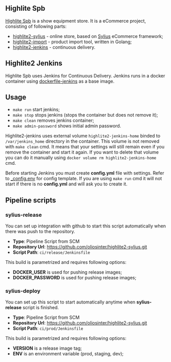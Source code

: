## Highlite Spb

[Highlite Spb](http://highlite-spb.ru) is a show equipment store. It is a eCommerce project, consisting of following parts:
- [highlite2-sylius](https://github.com/oliosinter/highlite2-sylius) - online store, based on [Sylius](https://sylius.com) eCommerce framework;
- [highlite2-import](https://github.com/oliosinter/highlite2-import) - product import tool, written in Golang;
- [highlite2-jenkins](https://github.com/oliosinter/highlite2-jenkins) - continuous delivery.

## Highlite2 Jenkins

Highlite Spb uses Jenkins for Continuous Delivery. Jenkins runs in a docker container using
[dockerfile-jenkins](https://github.com/oliosinter/dockerfile-jenkins) as a base image.

## Usage
- `make run` start jenkins;
- `make stop` stops jenkins (stops the container but does not remove it);
- `make clean` removes jenkins container;
- `make admin-password` shows initial admin password.

Highlite2-jenkins uses external volume `highlite2-jenkins-home` binded to `/var/jenkins_home` directory 
in the container. This volume is not removed with `make clean` cmd. It means that your settings will 
still remain even if you remove the container and start it again. If you want to delete that volume you can 
do it manually using `docker volume rm highlite2-jenkins-home` cmd.

Before starting Jenkins you must create **config.yml** file with settings. Refer to [_config.env](_config.env) for
config template. If you are using `make run` cmd it will not start if there is no **config.yml** and will ask you to
create it.   

## Pipeline scripts

### sylius-release
You can set up integration with github to start this script automatically when there was push to the repository.
- **Type**: Pipeline Script from SCM
- **Repository Url**: https://github.com/oliosinter/highlite2-sylius.git
- **Script Path**: `ci/release/Jenkinsfile`

This build is parametrized and requires following options:
- **DOCKER_USER** is used for pushing release images;
- **DOCKER_PASSWORD** is used for pushing release images;

### sylius-deploy
You can set up this script to start automatically anytime when **sylius-release** script is finished.
- **Type**: Pipeline Script from SCM
- **Repository Url**: https://github.com/oliosinter/highlite2-sylius.git
- **Script Path**: `ci/prod/Jenkinsfile`

This build is parametrized and requires following options:
- **VERSION** is a release image tag;
- **ENV** is an environment variable (prod, staging, dev);




